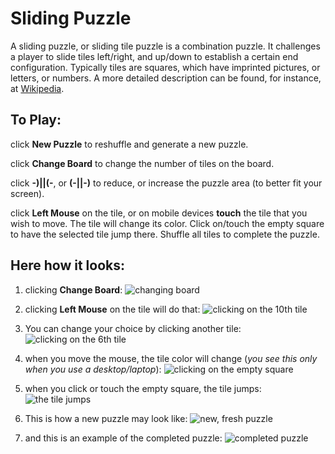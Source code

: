 # Sliding Puzzle

A sliding puzzle, or sliding tile puzzle is a combination puzzle.
It challenges a player to slide tiles left/right, and up/down to establish
a certain end configuration. Typically tiles are squares, which have
imprinted pictures, or letters, or numbers.
A more detailed description can be found, for instance, at
[Wikipedia](https://en.wikipedia.org/wiki/Sliding_puzzle).

## To Play:
click **New Puzzle**
  to reshuffle and generate a new puzzle.

click **Change Board**
  to change the number of tiles on the board.

click __-)||(-__, or __(-||-)__
  to reduce, or increase the puzzle area (to better fit your screen).

click **Left Mouse** on the tile, or on mobile devices **touch** the tile
  that you wish to move. The tile will change its color.
  Click on/touch the empty square to have the selected tile jump there.
  Shuffle all tiles to complete the puzzle.

## Here how it looks:
1. clicking **Change Board**:
![changing board](/images/change_board.png)

2. clicking **Left Mouse** on the tile will do that:
![clicking on the 10<sup>th</sup> tile](/images/click_LeftMouse_on10.png)

3. You can change your choice by clicking another tile:
![clicking on the 6<sup>th</sup> tile](/images/click_LeftMouse.png)

4. when you move the mouse, the tile color will change (_you see this only when you use a desktop/laptop_):
![clicking on the empty square](/images/click_EmptySquare.png)

5. when you click or touch the empty square, the tile jumps:
![the tile jumps](/images/tile_jumps.png)

6. This is how a new puzzle may look like:
![new, fresh puzzle](/images/puzzle_4by4.png)

7. and this is an example of the completed puzzle:
![completed puzzle](/images/puzzle_4by4_completed.png)

